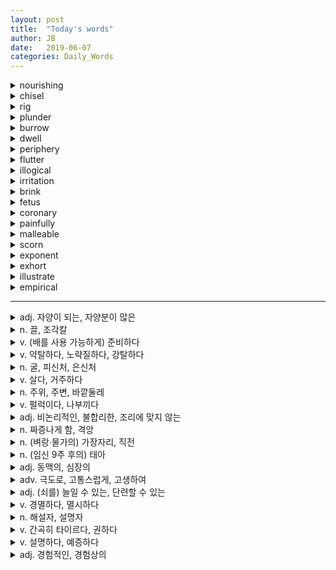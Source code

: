 ```yaml
---
layout: post
title:  "Today's words"
author: JB
date:   2019-06-07
categories: Daily_Words
---
```


<details>
   <summary>nourishing</summary>
   adj. 자양이 되는, 자양분이 많은
</details>

<details>
   <summary>chisel</summary>
   n. 끌, 조각칼
</details>

<details>
   <summary>rig</summary>
   v. (배를 사용 가능하게) 준비하다
</details>

<details>
   <summary>plunder</summary>
   v. 약탈하다, 노략질하다, 강탈하다
</details>

<details>
   <summary>burrow </summary>
   n. 굴, 피신처, 은신처
</details>

<details>
   <summary>dwell </summary>
   v. 살다, 거주하다 
</details>

<details>
   <summary>periphery</summary>
   n. 주위, 주변, 바깥둘레
</details>

<details>
   <summary>flutter</summary>
   v. 펄럭이다, 나부끼다
</details>

<details>
   <summary>illogical</summary>
   adj. 비논리적인, 불합리한, 조리에 맞지 않는
</details>

<details>
   <summary>irritation </summary>
   n. 짜증나게 함, 격앙
</details>

<details>
   <summary>brink</summary>
   n. (벼랑∙물가의) 가장자리, 직전
</details>

<details>
   <summary>fetus</summary>
   n. (임신 9주 후의) 태아
</details>

<details>
   <summary>coronary </summary>
   adj. 동맥의, 심장의
</details>

<details>
   <summary>painfully </summary>
   adv. 극도로, 고통스럽게, 고생하여
</details>

<details>
   <summary>malleable</summary>
   adj. (쇠를) 늘일 수 있는, 단련할 수 있는
</details>

<details>
   <summary>scorn</summary>
   v. 경멸하다, 멸시하다
</details>

<details>
   <summary>exponent</summary>
   n. 해설자, 설명자
</details>

<details>
   <summary>exhort</summary>
   v. 간곡히 타이르다, 권하다
</details>

<details>
   <summary>illustrate </summary>
   v. 설명하다, 예증하다
</details>

<details>
   <summary>empirical</summary>
   adj. 경험적인, 경험상의
</details>

-------------------------------------------

<details>
   <summary>adj. 자양이 되는, 자양분이 많은</summary>
   nourishing
</details>

<details>
   <summary>n. 끌, 조각칼</summary>
   chisel
</details>

<details>
   <summary>v. (배를 사용 가능하게) 준비하다</summary>
   rig
</details>

<details>
   <summary>v. 약탈하다, 노략질하다, 강탈하다</summary>
   plunder
</details>

<details>
   <summary>n. 굴, 피신처, 은신처</summary>
   burrow 
</details>

<details>
   <summary>v. 살다, 거주하다 </summary>
   dwell 
</details>

<details>
   <summary>n. 주위, 주변, 바깥둘레</summary>
   periphery
</details>

<details>
   <summary>v. 펄럭이다, 나부끼다</summary>
   flutter
</details>

<details>
   <summary>adj. 비논리적인, 불합리한, 조리에 맞지 않는</summary>
   illogical
</details>

<details>
   <summary>n. 짜증나게 함, 격앙</summary>
   irritation 
</details>

<details>
   <summary>n. (벼랑∙물가의) 가장자리, 직전</summary>
   brink
</details>

<details>
   <summary>n. (임신 9주 후의) 태아</summary>
   fetus
</details>

<details>
   <summary>adj. 동맥의, 심장의</summary>
   coronary 
</details>

<details>
   <summary>adv. 극도로, 고통스럽게, 고생하여</summary>
   painfully 
</details>

<details>
   <summary>adj. (쇠를) 늘일 수 있는, 단련할 수 있는</summary>
   malleable
</details>

<details>
   <summary>v. 경멸하다, 멸시하다</summary>
   scorn
</details>

<details>
   <summary>n. 해설자, 설명자</summary>
   exponent
</details>

<details>
   <summary>v. 간곡히 타이르다, 권하다</summary>
   exhort
</details>

<details>
   <summary>v. 설명하다, 예증하다</summary>
   illustrate 
</details>

<details>
   <summary>adj. 경험적인, 경험상의</summary>
   empirical
</details>
